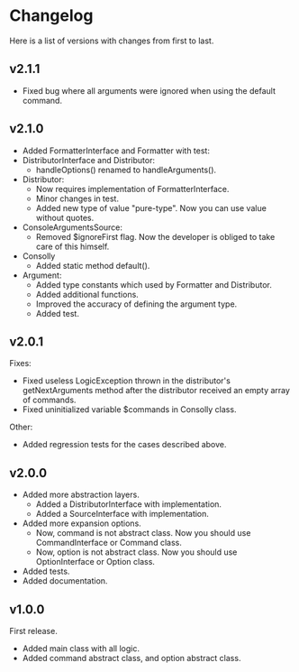 # Changelog
Here is a list of versions with changes from first to last.

## v2.1.1
- Fixed bug where all arguments were ignored when using the default command.

## v2.1.0
- Added FormatterInterface and Formatter with test:
- DistributorInterface and Distributor:
  - handleOptions() renamed to handleArguments().
- Distributor:
  - Now requires implementation of FormatterInterface.
  - Minor changes in test.
  - Added new type of value "pure-type". Now you can use value without quotes.
- ConsoleArgumentsSource:
  - Removed $ignoreFirst flag. Now the developer is obliged to take care of this himself.
- Consolly
  - Added static method default().
- Argument:
  - Added type constants which used by Formatter and Distributor.
  - Added additional functions.
  - Improved the accuracy of defining the argument type.
  - Added test.

## v2.0.1
Fixes:
- Fixed useless LogicException thrown in the distributor's getNextArguments method after the distributor received an empty array of commands.
- Fixed uninitialized variable $commands in Consolly class.

Other:
- Added regression tests for the cases described above.

## v2.0.0
- Added more abstraction layers.
  - Added a DistributorInterface with implementation.
  - Added a SourceInterface with implementation.
- Added more expansion options.
  - Now, command is not abstract class. Now you should use CommandInterface or Command class.
  - Now, option is not abstract class. Now you should use OptionInterface or Option class.
- Added tests.
- Added documentation.

## v1.0.0
First release.

- Added main class with all logic.
- Added command abstract class, and option abstract class.